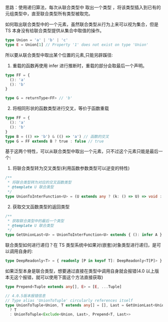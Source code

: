 思路：使用递归算法，每次从联合类型中 取出一个类型 ，将该类型插入到已有的元组类型中，直至联合类型所有类型被取完。

如何取出联合类型中的一个元素，虽然联合类型从行为上来可以视为集合，但是 TS 本身没有给联合类型提供从集合中取值的操作。

```typescript
type Union = 'a' | 'b' | 'c'
type E = Union[1] // Property '1' does not exist on type 'Union'
```

所以要从联合类型中取出某个位置的元素,只能另辟蹊径:

1. 重载的函数再使用 infer 进行推断时，重载的部分会取最后一个声明。

```typescript
type FF = {
  (): 'a'
  (): 'b'
}

type G = returnType<FF> // 'b'
```

2. 将相同形状的函数类型进行交叉，等价于函数重载

```typescript
type FF = {
  (): 'a'
  (): 'b'
}
type B = (() => 'b') & (() => 'a') // 函数的交叉
type G = FF extends B ? true : false // true
```

基于这两个特性，可以从联合类型中取出一个元素，只不过这个元素只能是最后一个:

1. 将联合类型转为交叉类型(利用函数参数类型可以逆变的特性)

```typescript
/**
 * 将联合类型转为对应的交叉函数类型
 * @template U 联合类型
 */
type UnionToInterFunction<U> = (U extends any ? (k: () => U) => void : never) extends (k: infer I) => void ? I : never
```

2. 获取交叉函数类型的返回类型

```typescript
/**
 * 获取联合类型中的最后一个类型
 * @template U 联合类型
 */
type GetUnionLast<U> = UnionToInterFunction<U> extends { (): infer A } ? A : never
```

联合类型如何进行递归？在 TS 类型系统中如果对(嵌套)对象类型进行递归，是可以调用自身的:

```typescript
type DeepReadonly<T> = { readonly [P in keyof T]: DeepReadonly<T[P]> }
```

如果泛型本身是联合类型，想要通过直接在类型中调用自身就会报错(4.0 以上版本无这个报错，就可以使用下面这个方法直接获取)

```typescript
type Prepend<Tuple extends any[], E> = [E, ...Tuple]

// 4.0.5版本报错信息
// Type alias 'UnionToTuple' circularly references itself
type UnionToTuple<Union, T extends any[] = [], Last = GetUnionLast<Union>> = [Union] extends [never]
  ? T
  : UnionToTuple<Exclude<Union, Last>, Prepend<T, Last>>
```
